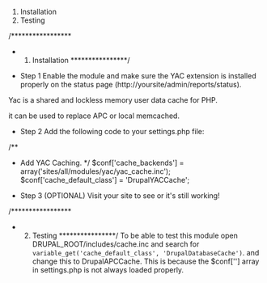 1. Installation
2. Testing

/*****************
 * 1. Installation
 ****************/
- Step 1
Enable the module and make sure the YAC extension is installed properly on
the status page (http://yoursite/admin/reports/status).

Yac is a shared and lockless memory user data cache for PHP.

it can be used to replace APC or local memcached.

- Step 2
Add the following code to your settings.php file:

/**
 * Add YAC Caching.
 */
$conf['cache_backends'] = array('sites/all/modules/yac/yac_cache.inc');
$conf['cache_default_class'] = 'DrupalYACCache';

- Step 3 (OPTIONAL)
Visit your site to see or it's still working!


/*****************
 * 2. Testing
 ****************/
To be able to test this module open DRUPAL_ROOT/includes/cache.inc and search
for `variable_get('cache_default_class', 'DrupalDatabaseCache')`. and change
this to DrupalAPCCache. This is because the $conf[''] array in settings.php
is not always loaded properly.
